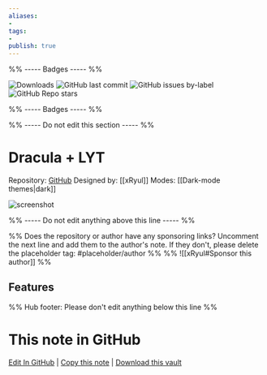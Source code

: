```yaml
---
aliases:
- 
tags: 
- 
publish: true
---
```


%% ----- Badges ----- %%

![Downloads](https://img.shields.io/badge/downloads-8108-573E7A?style=for-the-badge&logo=)
![GitHub last commit](https://img.shields.io/github/last-commit/xRyul/ObsidianMD_Dracula_x_LYT?color=573E7A&label=last%20update&logo=github&style=for-the-badge)
![GitHub issues by-label](https://img.shields.io/github/issues/xRyul/ObsidianMD_Dracula_x_LYT/help%20wanted?color=573E7A&logo=github&style=for-the-badge) 
![GitHub Repo stars](https://img.shields.io/github/stars/xRyul/ObsidianMD_Dracula_x_LYT?color=573E7A&logo=github&style=for-the-badge)

%% ----- Badges ----- %%

%% ----- Do not edit this section ----- %%

# Dracula + LYT

Repository: [GitHub](https://github.com/xRyul/ObsidianMD_Dracula_x_LYT)
Designed by: [[xRyul]]
Modes: [[Dark-mode themes|dark]]



![screenshot](https://github.com/xRyul/ObsidianMD_Dracula_x_LYT/raw/main/Overview.jpg)

%% ----- Do not edit anything above this line ----- %% 

%% Does the repository or author have any sponsoring links? Uncomment the next line and add them to the author's note. If they don't, please delete the placeholder tag: #placeholder/author %%
%% ![[xRyul#Sponsor this author]] %%


## Features



%% Hub footer: Please don't edit anything below this line %%

# This note in GitHub

<span class="git-footer">[Edit In GitHub](https://github.dev/obsidian-community/obsidian-hub/blob/main/02%20-%20Community%20Expansions/02.05%20All%20Community%20Expansions/Themes/Dracula%20%2B%20LYT.md "git-hub-edit-note") | [Copy this note](https://raw.githubusercontent.com/obsidian-community/obsidian-hub/main/02%20-%20Community%20Expansions/02.05%20All%20Community%20Expansions/Themes/Dracula%20%2B%20LYT.md "git-hub-copy-note") | [Download this vault](https://github.com/obsidian-community/obsidian-hub/archive/refs/heads/main.zip "git-hub-download-vault") </span>
